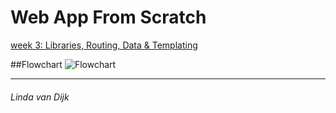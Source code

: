 # Web App From Scratch


[week 3: Libraries, Routing, Data & Templating](http://linda2912.github.io/webAppFromScratch/week3)



##Flowchart
![Flowchart](http://linda2912.github.io/webAppFromScratch/week3/flowchart.png)

___
###### Linda van Dijk